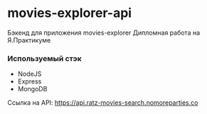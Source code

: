# movies-explorer-api
Бэкенд для приложения movies-explorer
Дипломная работа на Я.Практикуме
### Используемый стэк
* NodeJS
* Express
* MongoDB


Ссылка на API: https://api.ratz-movies-search.nomoreparties.co
